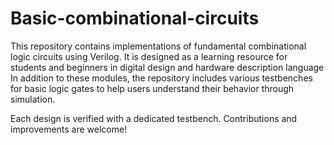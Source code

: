 # Basic-combinational-circuits
This repository contains implementations of fundamental combinational logic circuits using Verilog. It is designed as a learning resource for students and beginners in digital design and hardware description language
In addition to these modules, the repository includes various testbenches for basic logic gates  to help users understand their behavior through simulation.

Each design is verified with a dedicated testbench. Contributions and improvements are welcome!
